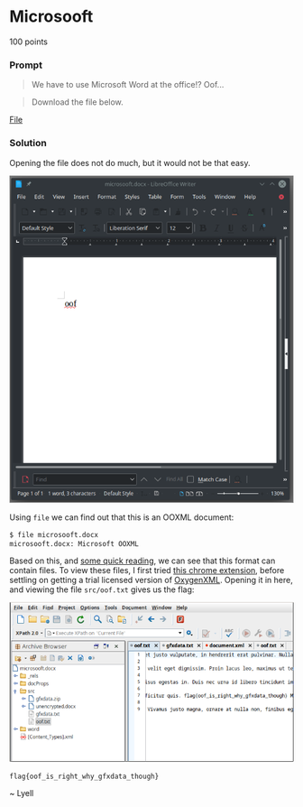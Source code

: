 # Microsooft

100 points

### Prompt

> We have to use Microsoft Word at the office!? Oof...

> Download the file below.

[File](microsooft.docx)

### Solution

Opening the file does not do much, but it would not be that easy.

![Image](open.png)

Using `file` we can find out that this is an OOXML document:

```
$ file microsooft.docx 
microsooft.docx: Microsoft OOXML
```

Based on this, and [some quick reading](https://ntnuopen.ntnu.no/ntnu-xmlui/bitstream/handle/11250/198656/EDidriksen.pdf?sequence=1), we can see that this format can contain files. To view these files, I first tried [this chrome extension](https://chrome.google.com/webstore/detail/ooxml-tools/bjmmjfdegplhkefakjkccocjanekbapn?hl=en), before settling on getting a trial licensed version of [OxygenXML](https://www.oxygenxml.com/). Opening it in here, and viewing the file `src/oof.txt` gives us the flag:

![Image](oxygen.png)

```
flag{oof_is_right_why_gfxdata_though}
```

~ Lyell